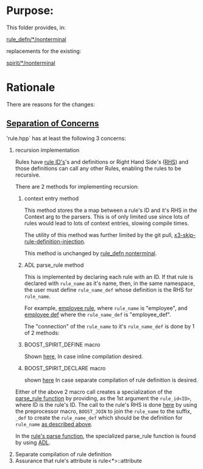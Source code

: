 # Purpose:

This folder provides, in:

<a id="rule_defn nonterminal"><a href="boost/spirit/home/x3/nonterminal">rule_defn/*/nonterminal</a></a>

replacements for the existing:

<a id="spirit nonterminal" href="https://github.com/boostorg/spirit/blob/master/include/boost/spirit/home/x3/nonterminal/rule.hpp">spirit/*/nonterminal</a>

# Rationale

There are reasons for the changes:

## [Separation of Concerns](https://en.wikipedia.org/wiki/Separation_of_concerns)

'rule.hpp` has at least the following 3 concerns:
<ol>
<li>recursion implementation</li>

Rules have
[rule ID's](https://github.com/boostorg/spirit/blob/master/include/boost/spirit/home/x3/nonterminal/rule.hpp#L42)'s
and definitions or Right Hand Side's
([RHS](https://github.com/boostorg/spirit/blob/master/include/boost/spirit/home/x3/nonterminal/rule.hpp#L43))
and those definitions can call any other Rules, enabling the rules to be recursive.

There are 2 methods for implementing recursion:
<ol>
<li>context entry  method</li>

This method stores the a map between a rule's ID and it's RHS in the
Context arg to the parsers.  This is of only limited use since lots of
rules would lead to lots of context entries, slowing compile times.

The utility of this method was further limited by the git pull, [x3-skip-rule-definition-injection](https://github.com/boostorg/spirit/pull/650).

This method is unchanged by <a href="#rule_defn nonterminal">rule_defn nonterminal</a>.

<li>ADL parse_rule method</li>

This is implemented by declaring each rule with an ID.  If that rule
is declared with `rule_name` as it's name, then, in the same
namespace, the user must define <a id="rule_name_def">`rule_name_def`</a> whose definition is the RHS for `rule_name`.

For example,
[employee rule](https://github.com/boostorg/spirit/blob/master/example/x3/employee.cpp#L64),
where `rule_name` is "employee", and
[employee def]()
where the `rule_name_def` is "employee_def".

The "connection" of the `rule_name` to it's `rule_name_def` is done by 1 of 2 methods:

<li> BOOST_SPIRIT_DEFINE macro</li>

Shown [here](https://github.com/boostorg/spirit/blob/master/include/boost/spirit/home/x3/nonterminal/rule.hpp#L228),
In case inline compilation desired.

<li>BOOST_SPIRIT_DECLARE macro</li>

shown [here](https://github.com/boostorg/spirit/blob/master/include/boost/spirit/home/x3/nonterminal/rule.hpp#L197)
In case separate compilation of rule definition is desired.

</ol>

Either of the above 2 macro call creates a specialization of the
[parse_rule
function](https://github.com/boostorg/spirit/blob/master/include/boost/spirit/home/x3/nonterminal/rule.hpp#L28)
by providing, as the 1st argument the `rule_id<ID>`, where ID is the
rule's ID.  The call to the rule's RHS is done [here](https://github.com/boostorg/spirit/blob/master/include/boost/spirit/home/x3/nonterminal/rule.hpp#L239) by using the
preprocessor macro, `BOOST_JOIN` to join the `rule_name` to the
suffix, `_def` to create the `rule_name_def` which should be the definition for `rule_name` <a href="#rule_name_def">as described above</a>.

In the [rule's parse function](https://github.com/boostorg/spirit/blob/master/include/boost/spirit/home/x3/nonterminal/rule.hpp#L155), the specialized parse_rule function is found by using
[ADL](https://en.cppreference.com/w/cpp/language/adl#:~:text=Argument%2Ddependent%20lookup%2C%20also%20known,function%20calls%20to%20overloaded%20operators.).

<li id="separate_compilation">Separate compilation of rule definition</li>
<li>Assurance that rule's attribute is rule<*>::attribute</li>
</ol>

